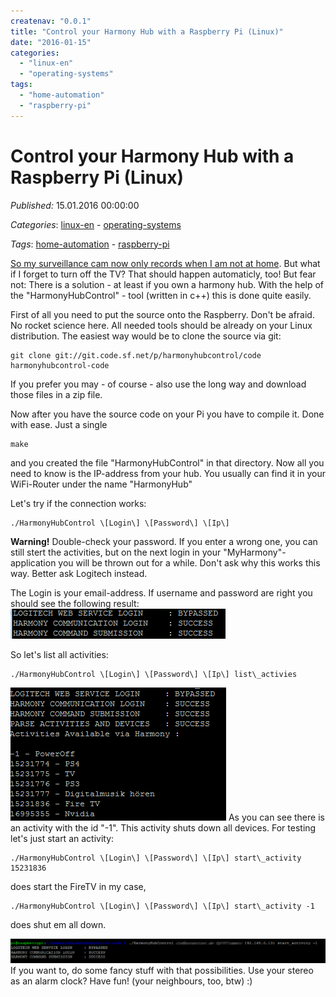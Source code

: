 ```yaml
---
createnav: "0.0.1"
title: "Control your Harmony Hub with a Raspberry Pi (Linux)"
date: "2016-01-15"
categories: 
  - "linux-en"
  - "operating-systems"
tags: 
  - "home-automation"
  - "raspberry-pi"
---
```

# Control your Harmony Hub with a Raspberry Pi (Linux)
_Published:_ 15.01.2016 00:00:00

_Categories_: [linux-en](//en/categories#linux-en) - [operating-systems](//en/categories#operating-systems)

_Tags_: [home-automation](//en/tags#home-automation) - [raspberry-pi](//en/tags#raspberry-pi)


[So my surveillance cam now only records when I am not at home](http://dotnet.work/2016/01/automate-your-synology-surveillancestation-with-some-simple-linux-commands/). But what if I forget to turn off the TV? That should happen automaticly, too! But fear not: There is a solution - at least if you own a harmony hub. With the help of the "HarmonyHubControl" - tool (written in c++) this is done quite easily.

First of all you need to put the source onto the Raspberry. Don't be afraid. No rocket science here. All needed tools should be already on your Linux distribution. The easiest way would be to clone the source via git:
```
git clone git://git.code.sf.net/p/harmonyhubcontrol/code harmonyhubcontrol-code
```

If you prefer you may - of course - also use the long way and download those files in a zip file.

Now after you have the source code on your Pi you have to compile it. Done with ease. Just a single

```
make
```

and you created the file "HarmonyHubControl" in that directory. Now all you need to know is the IP-address from your hub. You usually can find it in your WiFi-Router under the name "HarmonyHub"

Let's try if the connection works:

```
./HarmonyHubControl \[Login\] \[Password\] \[Ip\]
```

**Warning!** Double-check your password. If you enter a wrong one, you can still stert the activities, but on the next login in your "MyHarmony"-application you will be thrown out for a while. Don't ask why this works this way. Better ask Logitech instead.

The Login is your email-address. If username and password are right you should see the following result: [![hh1](images/hh1.png)](http://dotnet.work/wp-content/uploads/2016/01/hh1.png)

So let's list all activities:
```
./HarmonyHubControl \[Login\] \[Password\] \[Ip\] list\_activies
```

[![HH2](images/HH2.png)](http://dotnet.work/wp-content/uploads/2016/01/HH2.png) As you can see there is an activity with the id "-1". This activity shuts down all devices. For testing let's just start an activity:
```
./HarmonyHubControl \[Login\] \[Password\] \[Ip\] start\_activity 15231836
```

does start the FireTV in my case,
```
./HarmonyHubControl \[Login\] \[Password\] \[Ip\] start\_activity -1
```

does shut em all down.

[![hh3](images/hh3-1.png)](http://dotnet.work/wp-content/uploads/2016/01/hh3-1.png) If you want to, do some fancy stuff with that possibilities. Use your stereo as an alarm clock? Have fun! (your neighbours, too, btw) :)
